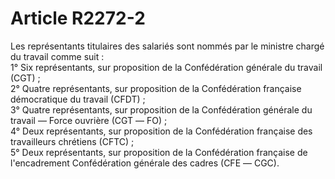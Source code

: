 # Article R2272-2

  
Les représentants titulaires des salariés sont nommés par le ministre chargé du travail comme suit :   
1° Six représentants, sur proposition de la Confédération générale du travail (CGT) ;   
2° Quatre représentants, sur proposition de la Confédération française démocratique du travail (CFDT) ;   
3° Quatre représentants, sur proposition de la Confédération générale du travail ― Force ouvrière (CGT ― FO) ;   
4° Deux représentants, sur proposition de la Confédération française des travailleurs chrétiens (CFTC) ;   
5° Deux représentants, sur proposition de la Confédération française de l'encadrement Confédération générale des cadres (CFE ― CGC).